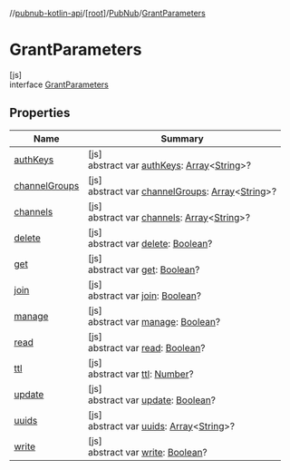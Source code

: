 //[pubnub-kotlin-api](../../../../index.md)/[[root]](../../index.md)/[PubNub](../index.md)/[GrantParameters](index.md)

# GrantParameters

[js]\
interface [GrantParameters](index.md)

## Properties

| Name | Summary |
|---|---|
| [authKeys](auth-keys.md) | [js]<br>abstract var [authKeys](auth-keys.md): [Array](https://kotlinlang.org/api/latest/jvm/stdlib/kotlin/-array/index.html)&lt;[String](https://kotlinlang.org/api/latest/jvm/stdlib/kotlin/-string/index.html)&gt;? |
| [channelGroups](channel-groups.md) | [js]<br>abstract var [channelGroups](channel-groups.md): [Array](https://kotlinlang.org/api/latest/jvm/stdlib/kotlin/-array/index.html)&lt;[String](https://kotlinlang.org/api/latest/jvm/stdlib/kotlin/-string/index.html)&gt;? |
| [channels](channels.md) | [js]<br>abstract var [channels](channels.md): [Array](https://kotlinlang.org/api/latest/jvm/stdlib/kotlin/-array/index.html)&lt;[String](https://kotlinlang.org/api/latest/jvm/stdlib/kotlin/-string/index.html)&gt;? |
| [delete](delete.md) | [js]<br>abstract var [delete](delete.md): [Boolean](https://kotlinlang.org/api/latest/jvm/stdlib/kotlin/-boolean/index.html)? |
| [get](get.md) | [js]<br>abstract var [get](get.md): [Boolean](https://kotlinlang.org/api/latest/jvm/stdlib/kotlin/-boolean/index.html)? |
| [join](join.md) | [js]<br>abstract var [join](join.md): [Boolean](https://kotlinlang.org/api/latest/jvm/stdlib/kotlin/-boolean/index.html)? |
| [manage](manage.md) | [js]<br>abstract var [manage](manage.md): [Boolean](https://kotlinlang.org/api/latest/jvm/stdlib/kotlin/-boolean/index.html)? |
| [read](read.md) | [js]<br>abstract var [read](read.md): [Boolean](https://kotlinlang.org/api/latest/jvm/stdlib/kotlin/-boolean/index.html)? |
| [ttl](ttl.md) | [js]<br>abstract var [ttl](ttl.md): [Number](https://kotlinlang.org/api/latest/jvm/stdlib/kotlin/-number/index.html)? |
| [update](update.md) | [js]<br>abstract var [update](update.md): [Boolean](https://kotlinlang.org/api/latest/jvm/stdlib/kotlin/-boolean/index.html)? |
| [uuids](uuids.md) | [js]<br>abstract var [uuids](uuids.md): [Array](https://kotlinlang.org/api/latest/jvm/stdlib/kotlin/-array/index.html)&lt;[String](https://kotlinlang.org/api/latest/jvm/stdlib/kotlin/-string/index.html)&gt;? |
| [write](write.md) | [js]<br>abstract var [write](write.md): [Boolean](https://kotlinlang.org/api/latest/jvm/stdlib/kotlin/-boolean/index.html)? |
